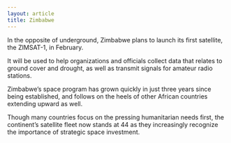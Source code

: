 ```yaml
---
layout: article
title: Zimbabwe
---
```

In the opposite of underground, Zimbabwe plans to launch its first satellite, the ZIMSAT-1, in February.

It will be used to help organizations and officials collect data that relates to ground cover and drought, as well as transmit signals for amateur radio stations.

Zimbabwe’s space program has grown quickly in just three years since being established, and follows on the heels of other African countries extending upward as well.

Though many countries focus on the pressing humanitarian needs first, the continent’s satellite fleet now stands at 44 as they increasingly recognize the importance of strategic space investment.